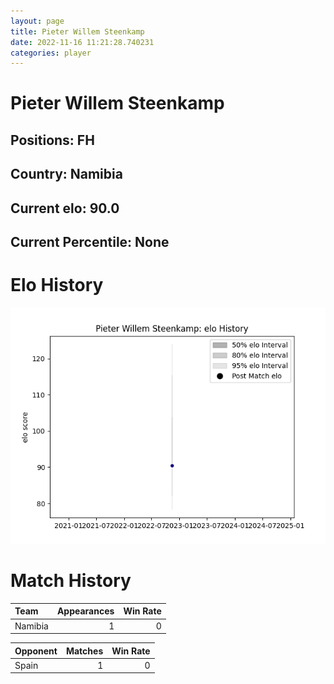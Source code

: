 ```yaml
---  
layout: page  
title: Pieter Willem Steenkamp  
date: 2022-11-16 11:21:28.740231  
categories: player  
---
```

# Pieter Willem Steenkamp

## Positions: FH

## Country: Namibia

## Current elo: 90.0

## Current Percentile: None

# Elo History


![elo history](history_PieterWillemSteenkamp.png)
# Match History


| Team    |   Appearances |   Win Rate |
|:--------|--------------:|-----------:|
| Namibia |             1 |          0 |

| Opponent   |   Matches |   Win Rate |
|:-----------|----------:|-----------:|
| Spain      |         1 |          0 |